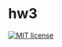 # hw3

[![MIT license](https://img.shields.io/badge/license-MIT-blue.svg)](https://github.com/breakchir/fp-homework/blob/master/hw3/LICENSE)
